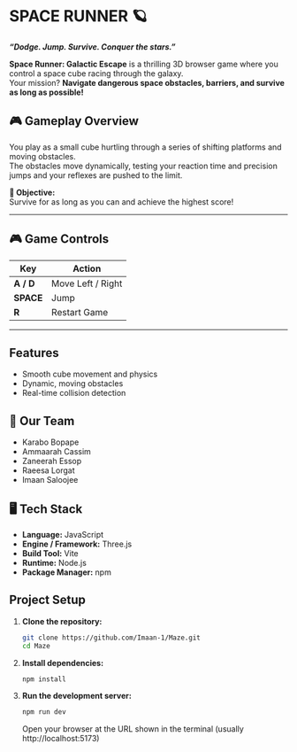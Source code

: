 # **SPACE RUNNER** 🪐 

**_“Dodge. Jump. Survive. Conquer the stars.”_**

**Space Runner: Galactic Escape** is a thrilling 3D browser game where you control a space cube racing through the galaxy.  
Your mission? **Navigate dangerous space obstacles, barriers, and survive as long as possible!**

## 🎮 **Gameplay Overview**

You play as a small cube hurtling through a series of shifting platforms and moving obstacles.  
The obstacles move dynamically, testing your reaction time and precision jumps and your reflexes are pushed to the limit.

**🎯 Objective:**  
Survive for as long as you can and achieve the highest score!

---

## 🎮  **Game Controls**

| Key | Action |
|-----|---------|
| **A / D** | Move Left / Right |
| **SPACE** | Jump |
| **R** | Restart Game |

---

##  **Features**

- Smooth cube movement and physics  
- Dynamic, moving obstacles  
- Real-time collision detection

## 👥 Our Team
- Karabo Bopape   
- Ammaarah Cassim   
- Zaneerah Essop   
- Raeesa Lorgat   
- Imaan Saloojee  

## 🖥 **Tech Stack**

- **Language:** JavaScript  
- **Engine / Framework:** Three.js  
- **Build Tool:** Vite  
- **Runtime:** Node.js  
- **Package Manager:** npm 

##  **Project Setup**

1. **Clone the repository:**
   ```bash
   git clone https://github.com/Imaan-1/Maze.git
   cd Maze
   ```
2. **Install dependencies:**
    ```bash
    npm install
    ```
3. **Run the development server:**
   ```bash
   npm run dev
   ```
    Open your browser at the URL shown in the terminal (usually http://localhost:5173)
       
